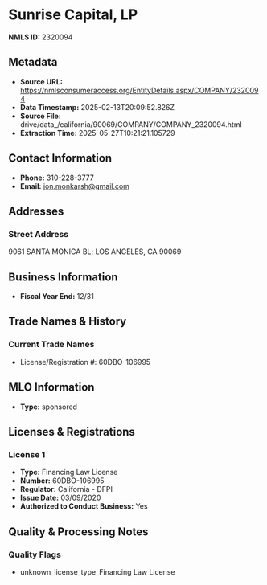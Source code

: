 # Sunrise Capital, LP

**NMLS ID:** 2320094

## Metadata
- **Source URL:** https://nmlsconsumeraccess.org/EntityDetails.aspx/COMPANY/2320094
- **Data Timestamp:** 2025-02-13T20:09:52.826Z
- **Source File:** drive/data_/california/90069/COMPANY/COMPANY_2320094.html
- **Extraction Time:** 2025-05-27T10:21:21.105729

## Contact Information
- **Phone:** 310-228-3777
- **Email:** jon.monkarsh@gmail.com

## Addresses
### Street Address
9061 SANTA MONICA BL; LOS ANGELES, CA 90069

## Business Information
- **Fiscal Year End:** 12/31

## Trade Names & History
### Current Trade Names
- License/Registration #: 60DBO-106995

## MLO Information
- **Type:** sponsored

## Licenses & Registrations

### License 1
- **Type:** Financing Law License
- **Number:** 60DBO-106995
- **Regulator:** California - DFPI
- **Issue Date:** 03/09/2020
- **Authorized to Conduct Business:** Yes

## Quality & Processing Notes
### Quality Flags
- unknown_license_type_Financing Law License
